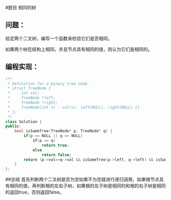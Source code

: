 #题目
相同的树
## 问题： 
给定两个二叉树，编写一个函数来检验它们是否相同。

如果两个树在结构上相同，并且节点具有相同的值，则认为它们是相同的。
## 编程实现：
```C++
/**
 * Definition for a binary tree node.
 * struct TreeNode {
 *     int val;
 *     TreeNode *left;
 *     TreeNode *right;
 *     TreeNode(int x) : val(x), left(NULL), right(NULL) {}
 * };
 */
class Solution {
public:
    bool isSameTree(TreeNode* p, TreeNode* q) {
        if(p == NULL || q == NULL)
            if(p == q)
                return true;
            else
                return false;
        return (p->val==q->val && isSameTree(p->left, q->left) && isSameTree(p->right, q->right));
    }
};
```
##总结
首先判断两个二叉树是否为空如果不为空就进行递归调用，如果根节点具有相同的值，再判断根的左右子树，如果根的左子树是相同的和根的右子树是相同的返回true，否则返回false。